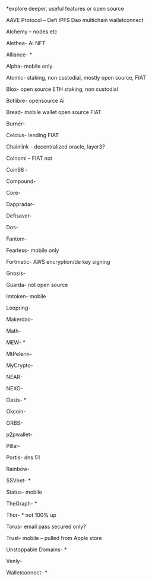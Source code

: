  *explore deeper, useful features or open source 

AAVE Protocol – Defi IPFS Dao multichain walletconnect

Alchemy – nodes etc

Alethea- Ai NFT

Alliance- *

Alpha- mobile only

Atomic- staking, non custodial, mostly open source, FIAT

Blox- open source ETH staking, non custodial

Botlibre- opensource Ai

Bread- mobile wallet open source FIAT

Burner-

Celcius- lending FIAT

Chainlink - decentralized oracle, layer3?

Coinomi – FIAT not

Coin98 -

Compound-

Core-

Dappradar-

Defisaver-

Dos-

Fantom-

Fearless- mobile only

Fortmatic- AWS encryption/de key signing

Gnosis-

Guarda- not open source

Imtoken- mobile

Loopring-

Makerdao-

Math-

MEW- *

MtPelerin-

MyCrypto-

NEAR-

NEXO-

Oasis- *

Okcoin-

ORBS-

p2pwallet-

Pillar-

Portis- dns 51

Rainbow-

SSVnet- * 

Status- mobile

TheGraph- *

Thor- * not 100% up

Torus- email pass secured only?

Trust- mobile – pulled from Apple store

Unstoppable Domains- *

Venly-

Walletconnect- *
